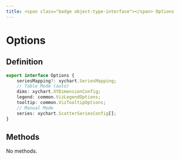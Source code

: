 ```yaml
---
title: <span class="badge object-type-interface"></span> Options
---
```

# <span class="badge object-type-interface"></span> Options

## Definition

```typescript
export interface Options {
	seriesMapping?: xychart.SeriesMapping;
	// Table Mode (auto)
	dims: xychart.XYDimensionConfig;
	legend: common.VizLegendOptions;
	tooltip: common.VizTooltipOptions;
	// Manual Mode
	series: xychart.ScatterSeriesConfig[];
}

```
## Methods

No methods.
